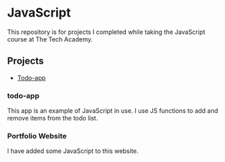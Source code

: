 # JavaScript
 This repository is for projects I completed while taking the JavaScript course at The Tech Academy.
 
 ## Projects
 - [Todo-app]()


### todo-app
This app is an example of JavaScript in use. I use JS functions to add and remove items from the todo list.


### Portfolio Website
I have added some JavaScript to this website. 
